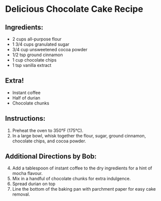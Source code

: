 # Delicious Chocolate Cake Recipe

## Ingredients:
- 2 cups all-purpose flour
- 1 3/4 cups granulated sugar
- 3/4 cup unsweetened cocoa powder
- 1/2 tsp ground cinnamon
- 1 cup chocolate chips
- 1 tsp vanilla extract

## Extra!
- Instant coffee 
- Half of durian
- Chocolate chunks

## Instructions:
1. Preheat the oven to 350°F (175°C).
2. In a large bowl, whisk together the flour, sugar, ground cinnamon, chocolate chips, and cocoa powder.

## Additional Directions by Bob:
4. Add a tablespoon of instant coffee to the dry ingredients for a hint of mocha flavour.
5. Mix in a handful of chocolate chunks for extra indulgence.
6. Spread durian on top
7. Line the bottom of the baking pan with parchment paper for easy cake removal.